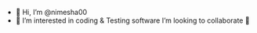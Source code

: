 - 👋 Hi, I’m @nimesha00
- 👀 I’m interested in coding & Testing software I’m looking to collaborate 🤝


<!---
nimesha00/nimesha00 is a ✨ special ✨ repository because its `README.md` (this file) appears on your GitHub profile.
You can click the Preview link to take a look at your changes.
--->
